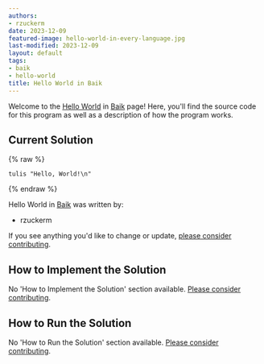 ```yaml
---
authors:
- rzuckerm
date: 2023-12-09
featured-image: hello-world-in-every-language.jpg
last-modified: 2023-12-09
layout: default
tags:
- baik
- hello-world
title: Hello World in Baik
---
```


Welcome to the [Hello World](https://sampleprograms.io/projects/hello-world) in [Baik](https://sampleprograms.io/languages/baik) page! Here, you'll find the source code for this program as well as a description of how the program works.

## Current Solution

{% raw %}

```baik
tulis "Hello, World!\n"

```

{% endraw %}

Hello World in [Baik](https://sampleprograms.io/languages/baik) was written by:

- rzuckerm

If you see anything you'd like to change or update, [please consider contributing](https://github.com/TheRenegadeCoder/sample-programs).

## How to Implement the Solution

No 'How to Implement the Solution' section available. [Please consider contributing](https://github.com/TheRenegadeCoder/sample-programs-website).

## How to Run the Solution

No 'How to Run the Solution' section available. [Please consider contributing](https://github.com/TheRenegadeCoder/sample-programs-website).